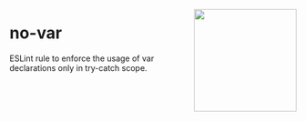 <a href="http://hapijs.com"><img src="https://github.com/hapijs/assets/blob/master/images/family.svg" width="180px" align="right" /></a>

# no-var

ESLint rule to enforce the usage of var declarations only in try-catch scope.
